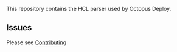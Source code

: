 This repository contains the HCL parser used by Octopus Deploy.

## Issues
Please see [Contributing](CONTRIBUTING.md)

[1]: https://octopus.com

